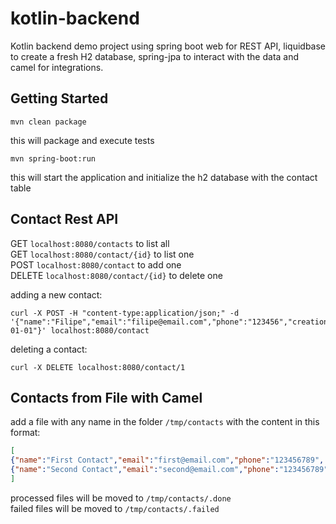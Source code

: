 # kotlin-backend
Kotlin backend demo project using spring boot web for REST API, liquidbase to create a fresh H2 database, 
 spring-jpa to interact with the data and camel for integrations.
 
## Getting Started

`mvn clean package`

this will package and execute tests 

`mvn spring-boot:run`

this will start the application and initialize the h2 database with the contact table 

## Contact Rest API
GET `localhost:8080/contacts` to list all  
GET `localhost:8080/contact/{id}` to list one  
POST `localhost:8080/contact` to add one  
DELETE `localhost:8080/contact/{id}` to delete one  

adding a new contact: 

```$bash
curl -X POST -H "content-type:application/json;" -d '{"name":"Filipe","email":"filipe@email.com","phone":"123456","creationDate":"2020-01-01"}' localhost:8080/contact
```

deleting a contact: 

```$bash
curl -X DELETE localhost:8080/contact/1
```

## Contacts from File with Camel

add a file with any name in the folder `/tmp/contacts` with the content in this format:

```json
[
{"name":"First Contact","email":"first@email.com","phone":"123456789", "creationDate":"2020-01-01"},
{"name":"Second Contact","email":"second@email.com","phone":"123456789","creationDate":"2020-01-01"}
]
```

processed files will be moved to `/tmp/contacts/.done`  
failed files will be moved to `/tmp/contacts/.failed`

